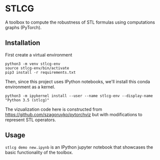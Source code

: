 STLCG
======

A toolbox to compute the robustness of STL formulas using computations graphs (PyTorch).

## Installation

First create a virtual environment
```
python3 -m venv stlcg-env
source stlcg-env/bin/activate
pip3 install -r requirements.txt
```
Then, since this project uses IPython notebooks, we'll install this conda environment as a kernel.
```
python3 -m ipykernel install --user --name stlcg-env --display-name "Python 3.5 (stlcg)"
```

The vizualization code here is constructed from https://github.com/szagoruyko/pytorchviz but with modifications to represent STL operators.


## Usage

`stlcg demo new.ipynb` is an IPython jupyter notebook that showcases the basic functionality of the toolbox.

